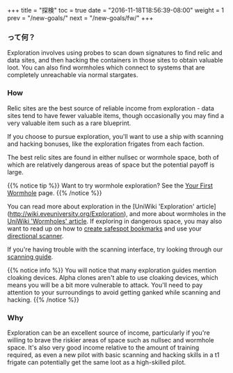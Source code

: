 +++ title = "探検" toc = true date = "2016-11-18T18:56:39-08:00" weight = 1 prev = "/new-goals/" next = "/new-goals/fw/" +++

### って何？

Exploration involves using probes to scan down signatures to find relic and data sites, and then hacking the containers in those sites to obtain valuable loot. You can also find wormholes which connect to systems that are completely unreachable via normal stargates.

### How

Relic sites are the best source of reliable income from exploration - data sites tend to have fewer valuable items, though occasionally you may find a very valuable item such as a rare blueprint.

If you choose to pursue exploration, you'll want to use a ship with scanning and hacking bonuses, like the exploration frigates from each faction.

The best relic sites are found in either nullsec or wormhole space, both of which are relatively dangerous areas of space but the potential payoff is large.

{{% notice tip %}} Want to try wormhole exploration? See the [Your First Wormhole](/reference/wormholes/) page. {{% /notice %}}

You can read more about exploration in the \[UniWiki 'Exploration' article\] (http://wiki.eveuniversity.org/Exploration), and more about wormholes in the [UniWiki 'Wormholes' article](http://wiki.eveuniversity.org/Wormholes). If exploring in dangerous space, you may also want to read up on how to [create safespot bookmarks](http://wiki.eveuniversity.org/Bookmarks#Safe_Spots) and use your [directional scanner](http://wiki.eveuniversity.org/Directional_Scanner_Guide).

If you're having trouble with the scanning interface, try looking through our [scanning guide](/reference/scanning/).

{{% notice info %}} You will notice that many exploration guides mention cloaking devices. Alpha clones aren't able to use cloaking devices, which means you will be a bit more vulnerable to attack. You'll need to pay attention to your surroundings to avoid getting ganked while scanning and hacking. {{% /notice %}}

### Why

Exploration can be an excellent source of income, particularly if you're willing to brave the riskier areas of space such as nullsec and wormhole space. It's also very good income relative to the amount of training required, as even a new pilot with basic scanning and hacking skills in a t1 frigate can potentially get the same loot as a high-skilled pilot.